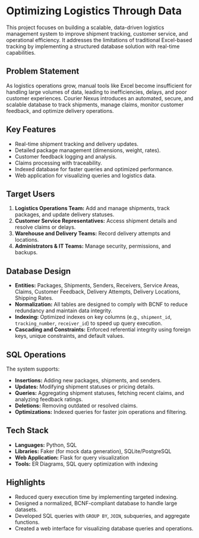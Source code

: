 # Optimizing Logistics Through Data

This project focuses on building a scalable, data-driven logistics management system to improve shipment tracking, customer service, and operational efficiency. It addresses the limitations of traditional Excel-based tracking by implementing a structured database solution with real-time capabilities.

## Problem Statement
As logistics operations grow, manual tools like Excel become insufficient for handling large volumes of data, leading to inefficiencies, delays, and poor customer experiences. Courier Nexus introduces an automated, secure, and scalable database to track shipments, manage claims, monitor customer feedback, and optimize delivery operations.

## Key Features
- Real-time shipment tracking and delivery updates.
- Detailed package management (dimensions, weight, rates).
- Customer feedback logging and analysis.
- Claims processing with traceability.
- Indexed database for faster queries and optimized performance.
- Web application for visualizing queries and logistics data.

## Target Users
1. **Logistics Operations Team:** Add and manage shipments, track packages, and update delivery statuses.
2. **Customer Service Representatives:** Access shipment details and resolve claims or delays.
3. **Warehouse and Delivery Teams:** Record delivery attempts and locations.
4. **Administrators & IT Teams:** Manage security, permissions, and backups.

## Database Design
- **Entities:** Packages, Shipments, Senders, Receivers, Service Areas, Claims, Customer Feedback, Delivery Attempts, Delivery Locations, Shipping Rates.
- **Normalization:** All tables are designed to comply with BCNF to reduce redundancy and maintain data integrity.
- **Indexing:** Optimized indexes on key columns (e.g., `shipment_id`, `tracking_number`, `receiver_id`) to speed up query execution.
- **Cascading and Constraints:** Enforced referential integrity using foreign keys, unique constraints, and default values.

## SQL Operations
The system supports:
- **Insertions:** Adding new packages, shipments, and senders.
- **Updates:** Modifying shipment statuses or pricing details.
- **Queries:** Aggregating shipment statuses, fetching recent claims, and analyzing feedback ratings.
- **Deletions:** Removing outdated or resolved claims.
- **Optimizations:** Indexed queries for faster join operations and filtering.

## Tech Stack
- **Languages:** Python, SQL
- **Libraries:** Faker (for mock data generation), SQLite/PostgreSQL
- **Web Application:** Flask for query visualization
- **Tools:** ER Diagrams, SQL query optimization with indexing

## Highlights
- Reduced query execution time by implementing targeted indexing.
- Designed a normalized, BCNF-compliant database to handle large datasets.
- Developed SQL queries with `GROUP BY`, `JOIN`, subqueries, and aggregate functions.
- Created a web interface for visualizing database queries and operations.

